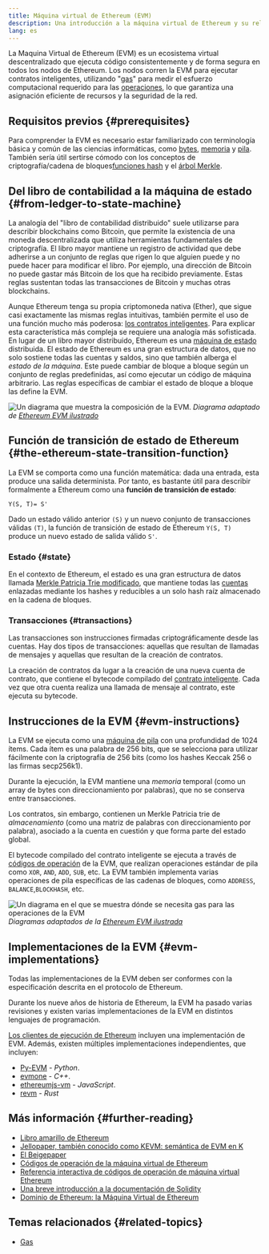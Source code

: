 ```yaml
---
title: Máquina virtual de Ethereum (EVM)
description: Una introducción a la máquina virtual de Ethereum y su relación con el estado, las transacciones y los contratos inteligentes.
lang: es
---
```


La Maquina Virtual de Ethereum (EVM) es un ecosistema virtual descentralizado que ejecuta código consistentemente y de forma segura en todos los nodos de Ethereum. Los nodos corren la EVM para ejecutar contratos inteligentes, utilizando "[gas](/gas/)" para medir el esfuerzo computacional requerido para las [operaciones](/developers/docs/evm/opcodes/), lo que garantiza una asignación eficiente de recursos y la seguridad de la red.

## Requisitos previos {#prerequisites}

Para comprender la EVM es necesario estar familiarizado con terminología básica y común de las ciencias informáticas, como [bytes](https://wikipedia.org/wiki/Byte), [memoria](https://wikipedia.org/wiki/Computer_memory) y [pila](https://wikipedia.org/wiki/Stack_(abstract_data_type)). También sería útil sertirse cómodo con los conceptos de criptografía/cadena de bloques[funciones hash](https://wikipedia.org/wiki/Cryptographic_hash_function) y el [árbol Merkle](https://wikipedia.org/wiki/Merkle_tree).

## Del libro de contabilidad a la máquina de estado {#from-ledger-to-state-machine}

La analogía del "libro de contabilidad distribuido" suele utilizarse para describir blockchains como Bitcoin, que permite la existencia de una moneda descentralizada que utiliza herramientas fundamentales de criptografía. El libro mayor mantiene un registro de actividad que debe adherirse a un conjunto de reglas que rigen lo que alguien puede y no puede hacer para modificar el libro. Por ejemplo, una dirección de Bitcoin no puede gastar más Bitcoin de los que ha recibido previamente. Estas reglas sustentan todas las transacciones de Bitcoin y muchas otras blockchains.

Aunque Ethereum tenga su propia criptomoneda nativa (Ether), que sigue casi exactamente las mismas reglas intuitivas, también permite el uso de una función mucho más poderosa: [los contratos inteligentes](/developers/docs/smart-contracts/). Para explicar esta característica más compleja se requiere una analogía más sofisticada. En lugar de un libro mayor distribuido, Ethereum es una [máquina de estado](https://wikipedia.org/wiki/Finite-state_machine) distribuida. El estado de Ethereum es una gran estructura de datos, que no solo sostiene todas las cuentas y saldos, sino que también alberga el _estado de la máquina_. Este puede cambiar de bloque a bloque según un conjunto de reglas predefinidas, así como ejecutar un código de máquina arbitrario. Las reglas específicas de cambiar el estado de bloque a bloque las define la EVM.

![Un diagrama que muestra la composición de la EVM.](./evm.png) _Diagrama adaptado de [Ethereum EVM ilustrado](https://takenobu-hs.github.io/downloads/ethereum_evm_illustrated.pdf)_

## Función de transición de estado de Ethereum {#the-ethereum-state-transition-function}

La EVM se comporta como una función matemática: dada una entrada, esta produce una salida determinista. Por tanto, es bastante útil para describir formalmente a Ethereum como una **función de transición de estado**:

```
Y(S, T)= S'
```

Dado un estado válido anterior `(S)` y un nuevo conjunto de transacciones válidas `(T)`, la función de transición de estado de Ethereum `Y(S, T)` produce un nuevo estado de salida válido `S'`.

### Estado {#state}

En el contexto de Ethereum, el estado es una gran estructura de datos llamada [Merkle Patricia Trie modificado](/developers/docs/data-structures-and-encoding/patricia-merkle-trie/), que mantiene todas las [cuentas](/developers/docs/accounts/) enlazadas mediante los hashes y reducibles a un solo hash raíz almacenado en la cadena de bloques.

### Transacciones {#transactions}

Las transacciones son instrucciones firmadas criptográficamente desde las cuentas. Hay dos tipos de transacciones: aquellas que resultan de llamadas de mensajes y aquellas que resultan de la creación de contratos.

La creación de contratos da lugar a la creación de una nueva cuenta de contrato, que contiene el bytecode compilado del [contrato inteligente](/developers/docs/smart-contracts/anatomy/). Cada vez que otra cuenta realiza una llamada de mensaje al contrato, este ejecuta su bytecode.

## Instrucciones de la EVM {#evm-instructions}

La EVM se ejecuta como una [máquina de pila](https://wikipedia.org/wiki/Stack_machine) con una profundidad de 1024 ítems. Cada ítem es una palabra de 256 bits, que se selecciona para utilizar fácilmente con la criptografía de 256 bits (como los hashes Keccak 256 o las firmas secp256k1).

Durante la ejecución, la EVM mantiene una _memoria_ temporal (como un array de bytes con direccionamiento por palabras), que no se conserva entre transacciones.

Los contratos, sin embargo, contienen un Merkle Patricia trie de _almacenamiento_ (como una matriz de palabras con direccionamiento por palabra), asociado a la cuenta en cuestión y que forma parte del estado global.

El bytecode compilado del contrato inteligente se ejecuta a través de [códigos de operación](/developers/docs/evm/opcodes) de la EVM, que realizan operaciones estándar de pila como `XOR`, `AND`, `ADD`, `SUB`, etc. La EVM también implementa varias operaciones de pila específicas de las cadenas de bloques, como `ADDRESS`, `BALANCE`,`BLOCKHASH`, etc.

![Un diagrama en el que se muestra dónde se necesita gas para las operaciones de la EVM](../gas/gas.png) _Diagramas adaptados de la [Ethereum EVM ilustrada](https://takenobu-hs.github.io/downloads/ethereum_evm_illustrated.pdf)_

## Implementaciones de la EVM {#evm-implementations}

Todas las implementaciones de la EVM deben ser conformes con la especificación descrita en el protocolo de Ethereum.

Durante los nueve años de historia de Ethereum, la EVM ha pasado varias revisiones y existen varias implementaciones de la EVM en distintos lenguajes de programación.

[Los clientes de ejecución de Ethereum](/developers/docs/nodes-and-clients/#execution-clients) incluyen una implementación de EVM. Además, existen múltiples implementaciones independientes, que incluyen:

- [Py-EVM](https://github.com/ethereum/py-evm) - _Python_.
- [evmone](https://github.com/ethereum/evmone) - _C++_.
- [ethereumjs-vm](https://github.com/ethereumjs/ethereumjs-vm) - _JavaScript_.
- [revm](https://github.com/bluealloy/revm) - _Rust_

## Más información {#further-reading}

- [Libro amarillo de Ethereum](https://ethereum.github.io/yellowpaper/paper.pdf)
- [Jellopaper, también conocido como KEVM: semántica de EVM en K](https://jellopaper.org/)
- [El Beigepaper](https://github.com/chronaeon/beigepaper)
- [Códigos de operación de la máquina virtual de Ethereum](https://www.ethervm.io/)
- [Referencia interactiva de códigos de operación de máquina virtual Ethereum](https://www.evm.codes/)
- [Una breve introducción a la documentación de Solidity](https://docs.soliditylang.org/en/latest/introduction-to-smart-contracts.html#index-6)
- [Dominio de Ethereum: la Máquina Virtual de Ethereum](https://github.com/ethereumbook/ethereumbook/blob/develop/13evm.asciidoc)

## Temas relacionados {#related-topics}

- [Gas](/developers/docs/gas/)
